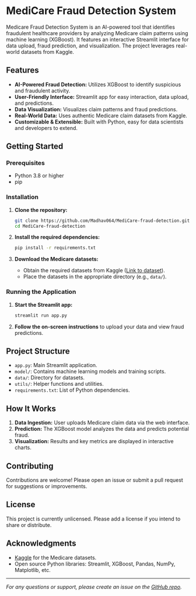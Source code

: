 # MediCare Fraud Detection System

Medicare Fraud Detection System is an AI-powered tool that identifies fraudulent healthcare providers by analyzing Medicare claim patterns using machine learning (XGBoost). It features an interactive Streamlit interface for data upload, fraud prediction, and visualization. The project leverages real-world datasets from Kaggle.

## Features

- **AI-Powered Fraud Detection:** Utilizes XGBoost to identify suspicious and fraudulent activity.
- **User-Friendly Interface:** Streamlit app for easy interaction, data upload, and predictions.
- **Data Visualization:** Visualizes claim patterns and fraud predictions.
- **Real-World Data:** Uses authentic Medicare claim datasets from Kaggle.
- **Customizable & Extensible:** Built with Python, easy for data scientists and developers to extend.

## Getting Started

### Prerequisites

- Python 3.8 or higher
- pip

### Installation

1. **Clone the repository:**
   ```bash
   git clone https://github.com/Madhav064/MediCare-fraud-detection.git
   cd MediCare-fraud-detection
   ```

2. **Install the required dependencies:**
   ```bash
   pip install -r requirements.txt
   ```

3. **Download the Medicare datasets:**
   - Obtain the required datasets from Kaggle ([Link to dataset](https://www.kaggle.com/datasets/rohitrox/healthcare-provider-fraud-detection-analysis/data)).
   - Place the datasets in the appropriate directory (e.g., `data/`).

### Running the Application

1. **Start the Streamlit app:**
   ```bash
   streamlit run app.py
   ```
2. **Follow the on-screen instructions** to upload your data and view fraud predictions.

## Project Structure

- `app.py`: Main Streamlit application.
- `model/`: Contains machine learning models and training scripts.
- `data/`: Directory for datasets.
- `utils/`: Helper functions and utilities.
- `requirements.txt`: List of Python dependencies.

## How It Works

1. **Data Ingestion:** User uploads Medicare claim data via the web interface.
2. **Prediction:** The XGBoost model analyzes the data and predicts potential fraud.
3. **Visualization:** Results and key metrics are displayed in interactive charts.

## Contributing

Contributions are welcome! Please open an issue or submit a pull request for suggestions or improvements.

## License

This project is currently unlicensed. Please add a license if you intend to share or distribute.

## Acknowledgments

- [Kaggle](https://www.kaggle.com/) for the Medicare datasets.
- Open source Python libraries: Streamlit, XGBoost, Pandas, NumPy, Matplotlib, etc.

---

*For any questions or support, please create an issue on the [GitHub repo](https://github.com/Madhav064/MediCare-fraud-detection/issues).*
